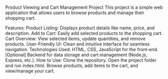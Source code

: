 Product Viewing and Cart Management Project
This project is a simple web application that allows users to browse products and manage their shopping cart.

Features:
Product Listing: Displays product details like name, price, and description.
Add to Cart: Easily add selected products to the shopping cart.
Cart Overview: View selected items, update quantities, and remove products.
User-Friendly UI: Clean and intuitive interface for seamless navigation.
Technologies Used:
HTML, CSS, JavaScript for the front-end.
[Optional] Backend for data storage and cart management (Node.js, Express, etc.).
How to Use:
Clone the repository.
Open the project folder and run index.html.
Browse products, add items to the cart, and view/manage your cart.
